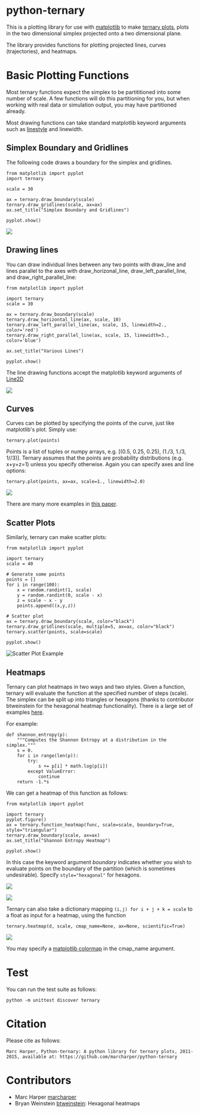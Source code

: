 # python-ternary

This is a plotting library for use with [matplotlib](http://matplotlib.org/index.html) to make [ternary plots](http://en.wikipedia.org/wiki/Ternary_plot),
plots in the two dimensional simplex projected onto a two dimensional plane.

The library provides functions for plotting projected lines, curves (trajectories), and heatmaps.

# Basic Plotting Functions

Most ternary functions expect the simplex to be partititioned into some number of scale. A few functions will do this partitioning for you, but when working with real data or simulation output, you may have partitioned already.

Most drawing functions can take standard matplotlib keyword arguments such as [linestyle](http://matplotlib.org/api/lines_api.html#matplotlib.lines.Line2D.set_linestyle) and linewidth.

## Simplex Boundary and Gridlines

The following code draws a boundary for the simplex and gridlines.

```
from matplotlib import pyplot
import ternary

scale = 30

ax = ternary.draw_boundary(scale)
ternary.draw_gridlines(scale, ax=ax)
ax.set_title("Simplex Boundary and Gridlines")

pyplot.show()
```

![](https://raw.githubusercontent.com/marcharper/python-ternary/images/boundary_and_gridlines.png)

## Drawing lines

You can draw individual lines between any two points with draw_line and lines parallel to the axes with draw_horizonal_line, draw_left_parallel_line, and draw_right_parallel_line:

```
from matplotlib import pyplot

import ternary
scale = 30

ax = ternary.draw_boundary(scale)
ternary.draw_horizontal_line(ax, scale, 10)
ternary.draw_left_parallel_line(ax, scale, 15, linewidth=2., color='red')
ternary.draw_right_parallel_line(ax, scale, 15, linewidth=3., color='blue')

ax.set_title("Various Lines")

pyplot.show()
```

The line drawing functions accept the matplotlib keyword arguments of [Line2D](http://matplotlib.org/api/lines_api.html)

![](https://camo.githubusercontent.com/1723ffcaa3c843b74b802ba0c0e5a9e8535ea8a7/687474703a2f2f692e696d6775722e636f6d2f49426b454646332e6a7067)

## Curves

Curves can be plotted by specifying the points of the curve, just like matplotlib's plot. Simply use:

```
ternary.plot(points)
```

Points is a list of tuples or numpy arrays, e.g. [(0.5, 0.25, 0.25), (1./3, 1./3, 1//3)]. Ternary assumes that the points are probability distributions (e.g. x+y+z=1) unless you specify otherwise. Again you can specify axes and line options:

```
ternary.plot(points, ax=ax, scale=1., linewidth=2.0)
```

![](https://raw.githubusercontent.com/marcharper/python-ternary/images/trajectory.png)

There are many more examples in [this paper](http://arxiv.org/abs/1210.5539).

## Scatter Plots

Similarly, ternary can make scatter plots:

```
from matplotlib import pyplot

import ternary
scale = 40

# Generate some points
points = []
for i in range(100):
    x = random.randint(1, scale)
    y = random.randint(0, scale - x)
    z = scale - x - y
    points.append((x,y,z))

# Scatter plot
ax = ternary.draw_boundary(scale, color="black")
ternary.draw_gridlines(scale, multiple=5, ax=ax, color="black")
ternary.scatter(points, scale=scale)

pyplot.show()

```

![Scatter Plot Example](https://raw.githubusercontent.com/marcharper/python-ternary/images/scatter.png)

## Heatmaps

Ternary can plot heatmaps in two ways and two styles. Given a function, ternary will evaluate the function at the specified number of steps (scale). The simplex can be split up into triangles or hexagons (thanks to contributor btweinstein for the hexagonal heatmap functionality). There is a large set of examples [here](http://people.mbi.ucla.edu/marcharper/stationary_stable/3x3/incentive.html).

For example:

```
def shannon_entropy(p):
    """Computes the Shannon Entropy at a distribution in the simplex."""
    s = 0.
    for i in range(len(p)):
        try:
            s += p[i] * math.log(p[i])
        except ValueError:
            continue
    return -1.*s
```

We can get a heatmap of this function as follows:

```
from matplotlib import pyplot

import ternary
pyplot.figure()
ax = ternary.function_heatmap(func, scale=scale, boundary=True, style="triangular")
ternary.draw_boundary(scale, ax=ax)
ax.set_title("Shannon Entropy Heatmap")

pyplot.show()
```

In this case the keyword argument *boundary* indicates whether you wish to evaluate points on the boundary of the partition (which is sometimes undesirable). Specify `style="hexagonal"` for hexagons.

![](https://camo.githubusercontent.com/c8727b30461d45b860cb49bfde4f48e0f76526ff/687474703a2f2f692e696d6775722e636f6d2f6b586d317075462e6a7067)

![](https://camo.githubusercontent.com/2e969f070b442d92d1158f4e22e39ec64b397f1b/687474703a2f2f692e696d6775722e636f6d2f79345971776e732e6a7067)

Ternary can also take a dictionary mapping `(i,j) for i + j + k = scale` to a float as input for a heatmap, using the function

```
ternary.heatmap(d, scale, cmap_name=None, ax=None, scientific=True)
```

![](https://camo.githubusercontent.com/30fb63ec53deb0fda2c892c0732a97620699500b/687474703a2f2f692e696d6775722e636f6d2f64555a6b3355302e6a7067)

[](https://camo.githubusercontent.com/b66c280914cb4a38130b83a3eb4311f94274aefb/687474703a2f2f692e696d6775722e636f6d2f6935516a5147542e6a7067)


You may specify a [matplotlib colormap](http://matplotlib.org/examples/color/colormaps_reference.html) in the cmap_name argument.


# Test

You can run the test suite as follows:

```
python -m unittest discover ternary
```

# Citation

Please cite as follows:

```
Marc Harper, Python-ternary: A python library for ternary plots, 2011-2015, available at: https://github.com/marcharper/python-ternary
```

# Contributors

- Marc Harper [marcharper](https://github.com/marcharper)
- Bryan Weinstein [btweinstein](https://github.com/btweinstein): Hexagonal heatmaps

